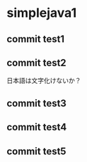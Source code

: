 # simplejava1

## commit test1

## commit test2

日本語は文字化けないか？

## commit test3

## commit test4

## commit test5

